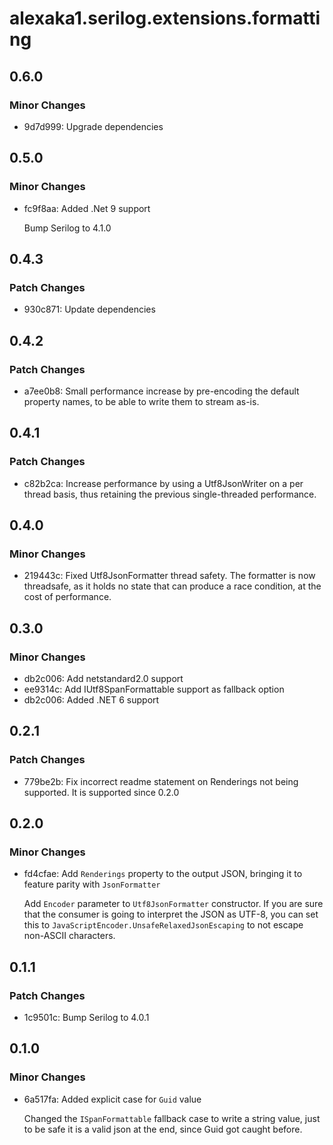 # alexaka1.serilog.extensions.formatting

## 0.6.0

### Minor Changes

- 9d7d999: Upgrade dependencies

## 0.5.0

### Minor Changes

- fc9f8aa: Added .Net 9 support

  Bump Serilog to 4.1.0

## 0.4.3

### Patch Changes

- 930c871: Update dependencies

## 0.4.2

### Patch Changes

- a7ee0b8: Small performance increase by pre-encoding the default property names, to be able to write them to stream as-is.

## 0.4.1

### Patch Changes

- c82b2ca: Increase performance by using a Utf8JsonWriter on a per thread basis, thus retaining the previous single-threaded performance.

## 0.4.0

### Minor Changes

- 219443c: Fixed Utf8JsonFormatter thread safety. The formatter is now threadsafe, as it holds no state that can produce a race condition, at the cost of performance.

## 0.3.0

### Minor Changes

- db2c006: Add netstandard2.0 support
- ee9314c: Add IUtf8SpanFormattable support as fallback option
- db2c006: Added .NET 6 support

## 0.2.1

### Patch Changes

- 779be2b: Fix incorrect readme statement on Renderings not being supported. It is supported since 0.2.0

## 0.2.0

### Minor Changes

- fd4cfae: Add `Renderings` property to the output JSON, bringing it to feature parity with `JsonFormatter`

  Add `Encoder` parameter to `Utf8JsonFormatter` constructor. If you are sure that the consumer is going to interpret the JSON as UTF-8, you can set this to `JavaScriptEncoder.UnsafeRelaxedJsonEscaping` to not escape non-ASCII characters.

## 0.1.1

### Patch Changes

- 1c9501c: Bump Serilog to 4.0.1

## 0.1.0

### Minor Changes

- 6a517fa: Added explicit case for `Guid` value

  Changed the `ISpanFormattable` fallback case to write a string value, just to be safe it is a valid json at the end, since Guid got caught before.
